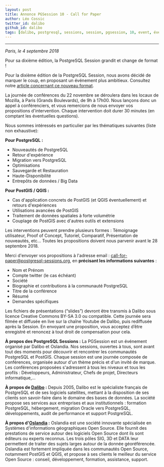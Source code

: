 ```yaml
---
layout: post
title: Annonce PGSession 10 - Call for Paper
author: Léo Cossic
twitter_id: dalibo
github_id: dalibo
tags: [dalibo, postgresql, sessions, session, pgsession, 10, event, événement, conférence, 2018, cfp]
---
```


---

*Paris, le 4 septembre 2018*

Pour sa dixième édition, la PostgreSQL Session grandit et change de format !

<!--MORE-->

Pour la dixième édition de la PostgreSQL Session, nous avons décidé de marquer le coup, en proposant un événement plus ambitieux. Consultez notre [article concernant ce nouveau format](https://dali.bo/pgsession-annonce).

La journée de conférences du 22 novembre se déroulera dans les locaux de Mozilla, à Paris (Grands Boulevards), de 9h à 17h00. Nous lançons donc un appel à conférenciers, et vous remercions de nous envoyer vos propositions d'intervention. Chaque intervention doit durer 30 minutes (en comptant les éventuelles questions). 

Nous sommes intéressés en particulier par les thématiques suivantes (liste non exhaustive): 

**Pour PostgreSQL :**
  * Nouveautés de PostgreSQL
  * Retour d'expérience
  * Migration vers PostgreSQL
  * Optimisations
  * Sauvegarde et Restauration
  * Haute-Disponibilité
  * Entrepôts de données / Big Data

**Pour PostGIS / QGIS :**
  * Cas d'application concrets de PostGIS (et QGIS éventuellement) et retours d'expériences
  * Utilisations avancées de PostGIS
  * Traitement de données spatiales à forte volumétrie
  * Couplage de PostGIS avec d'autres outils et extensions


Les interventions peuvent prendre plusieurs formes : Témoignage utilisateur, Proof of Concept, Tutoriel, Comparatif, Présentation de nouveautés, etc… Toutes les propositions doivent nous parvenir avant le 28 septembre 2018. 

Merci d'envoyer vos propositions à l'adresse email : call-for-paper@postgresql-sessions.org, en **précisant les informations suivantes** :

  * Nom et Prénom
  * Compte twitter (le cas échéant)
  * Société
  * Biographie et contributions à la communauté PostgreSQL
  * Titre de la conférence
  * Résumé
  * Demandes spécifiques


Les fichiers de présentations (“slides”) devront être transmis à Dalibo sous licence Creative Commons BY-SA 3.0 ou compatible. Cette journée sera filmée et diffusée en live sur la chaîne Youtube de Dalibo, puis rediffusée après la Session. En envoyant une proposition, vous acceptez d’être enregistré et renoncez à tout droit de compensation pour cela. 


**À propos des PostgreSQL Sessions :**
La PGSession est un événement organisé par Dalibo et Oslandia. Nos sessions, ouvertes à tous, sont avant tout des moments pour découvrir et rencontrer les communautés PostgreSQL et PostGIS. Chaque session est une journée composée de conférences, organisée autour d'un thème précis et d'un invité de marque. Les conférences proposées s'adressent à tous les niveaux et tous les profils : Développeurs, Administrateur, Chefs de projet, Directeurs informatique,…

**À propos de [Dalibo](https://dalibo.com/) :**
Depuis 2005, Dalibo est le spécialiste français de PostgreSQL et de ses logiciels satellites, mettant à la disposition de ses clients son savoir-faire dans le domaine des bases de données. La société propose ses services aux entreprises et aux institutionnels : formation PostgreSQL, hébergement, migration Oracle vers PostgreSQL, développements, audit de performance et support PostgreSQL.

**À propos d'[Oslandia](https://oslandia.com/fr/home/) :**
Oslandia est une société innovante spécialisée en Systèmes d'informations géographiques Open Source. Elle fournit des prestations de service autour des logiciels Open Source dont ils sont éditeurs ou experts reconnus. Les trois pôles SIG, 3D et DATA leur permettent de traiter des sujets larges autour de la donnée géoréférencée. Oslandia est fortement impliquée dans les communautés Open Source, notamment PostGIS et QGIS, et propose à ses clients le meilleur du service Open Source : conseil, développement, formation, assistance, support.
